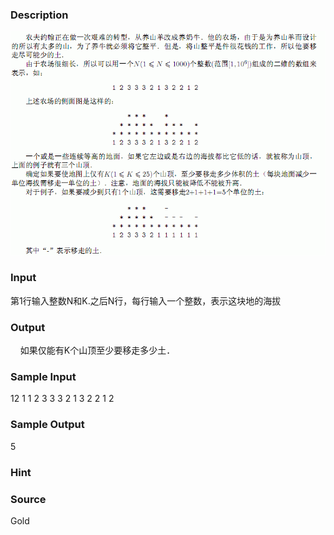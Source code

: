 
### Description
![](/JudgeOnline/upload/201401/44(5).jpg)
### Input
第1行输入整数N和K.之后N行，每行输入一个整数，表示这块地的海拔
### Output
    如果仅能有K个山顶至少要移走多少土．
### Sample Input
12 1
1
2
3
3
3
2
1
3
2
2
1
2
### Sample Output
5

### Hint

### Source
Gold